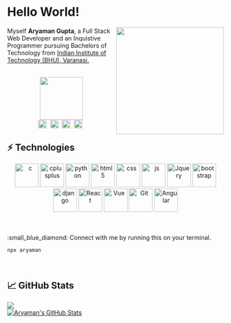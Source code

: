 <h1>Hello World!</h1>




<img align='right' src='https://media.giphy.com/media/LmNwrBhejkK9EFP504/giphy.gif' width='250"'>
<p>Myself <b>Aryaman Gupta</b>, a Full Stack Web Developer and an Inquistive Programmer pursuing Bachelors of Technology from <a href="https://www.iitbhu.ac.in/" target="blank">Indian Institute of Technology (BHU), Varanasi.</a>
<br><br>
<div align="center">
<img src="https://media.giphy.com/media/IeRdg7gLkfK1ly2mFU/giphy.gif" width="100"><br>
<a href="mailto:aryaman.gupta.met19@iitbhu.ac.in" target="blank"><img align="center" src="https://cdn.jsdelivr.net/npm/simple-icons@3.0.1/icons/gmail.svg" alt="Aryaman" height="20" width="20" /></a>&nbsp;
<a href="https://linkedin.com/in/ryaman" target="blank"><img align="center" src="https://cdn.jsdelivr.net/npm/simple-icons@3.0.1/icons/linkedin.svg" alt="ryaman" height="20" width="20" /></a>&nbsp;
<a href="https://twitter.com/_ryaman" target="blank"><img align="center" src="https://cdn.jsdelivr.net/npm/simple-icons@3.0.1/icons/twitter.svg" alt="_ryaman" height="20" width="20" /></a>&nbsp;
<a href="https://instagram.com/_ryaman" target="blank"><img align="center" src="https://cdn.jsdelivr.net/npm/simple-icons@3.0.1/icons/instagram.svg" alt="ryaman" height="20" width="20" /></a>&nbsp;
</div>
</p>

## ⚡ Technologies

<p align="center">

<img src="https://icongr.am/devicon/c-original.svg?size=92&color=currentColor" alt="c" width="55" height="55"/> 
<img src="https://icongr.am/devicon/cplusplus-original.svg?size=92&color=currentColor" alt="cplusplus" width="55" height="55"/>
<img src="https://icongr.am/devicon/python-original.svg?size=92&color=currentColor" alt="python" width="55" height="55"/> 
<img src="https://icongr.am/devicon/html5-original.svg?size=92&color=currentColor" alt="html5" width="55" height="55"/> 
<img src="https://icongr.am/devicon/css3-original.svg?size=92&color=currentColor" alt="css" width="55" height="55"/>
<img src="https://icongr.am/devicon/javascript-original.svg?size=92&color=currentColor" alt="js" width="55" height="55"/> 
<img src="https://icongr.am/devicon/jquery-original.svg?size=92&color=currentColor" alt="Jquery" width="55" height="55"/> 
<img src="https://icongr.am/devicon/bootstrap-plain-wordmark.svg?size=92&color=currentColor" alt="bootstrap" width="55" height="55"/> 
<img src="https://icongr.am/devicon/django-original.svg?size=92&color=currentColor" alt="django" width="55" height="55"/> 
<img src="https://icongr.am/devicon/react-original.svg?size=92&color=currentColor" alt="React" width="55" height="55"/> 
<img src="https://icongr.am/devicon/vuejs-original.svg?size=92&color=currentColor" alt="Vue" width="55" height="55"/> 
<img src="https://icongr.am/devicon/git-original.svg?size=92&color=currentColor" alt="Git" width="55" height="55"/>
<img src="https://icongr.am/devicon/angularjs-original.svg?size=92&color=currentColor" alt="Angular" width="55" height="55"/> 

</p>
<br>
<br>
:small_blue_diamond: Connect with me by running this on your terminal.

```bash
npx aryaman
```

<br>

## &#x1f4c8; GitHub Stats
![](https://komarev.com/ghpvc/?username=atpug22)
<br>
<a href="https://github.com/atpug22/atpug22">
  <img align="center" src="https://github-readme-stats.vercel.app/api?username=atpug22&show_icons=true&line_height=27&count_private=true&title_color=ffffff&text_color=c9cacc&icon_color=2bbc8a&bg_color=1d1f21" alt="Aryaman's GitHub Stats" />
</a>
